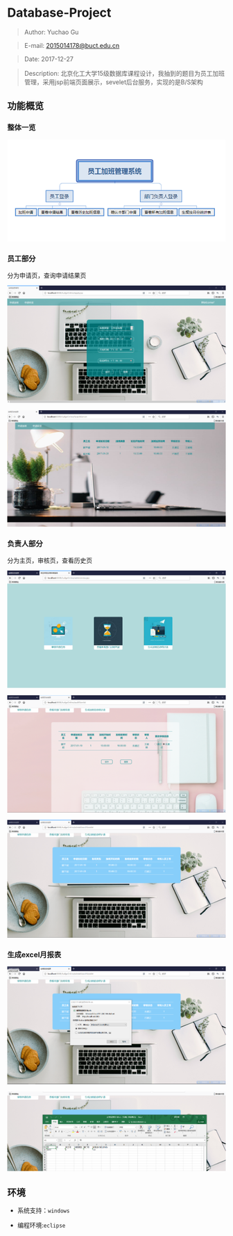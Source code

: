 # Database-Project
> Author: Yuchao Gu

> E-mail: 2015014178@buct.edu.cn

> Date: 2017-12-27

>Description: 北京化工大学15级数据库课程设计，我抽到的题目为员工加班管理，采用jsp前端页面展示，sevelet后台服务，实现的是B/S架构

## 功能概览

### 整体一览

![](./readmeDisplay/1.png)

### 员工部分

分为申请页，查询申请结果页

![](./readmeDisplay/2.png)

![](./readmeDisplay/3.png)

### 负责人部分

分为主页，审核页，查看历史页

![](./readmeDisplay/4.png)

![](./readmeDisplay/5.png)

![](./readmeDisplay/6.png)

### 生成excel月报表

![](./readmeDisplay/7.png)

![](./readmeDisplay/8.png)


## 环境

* 系统支持：`windows` 

* 编程环境:`eclipse`
